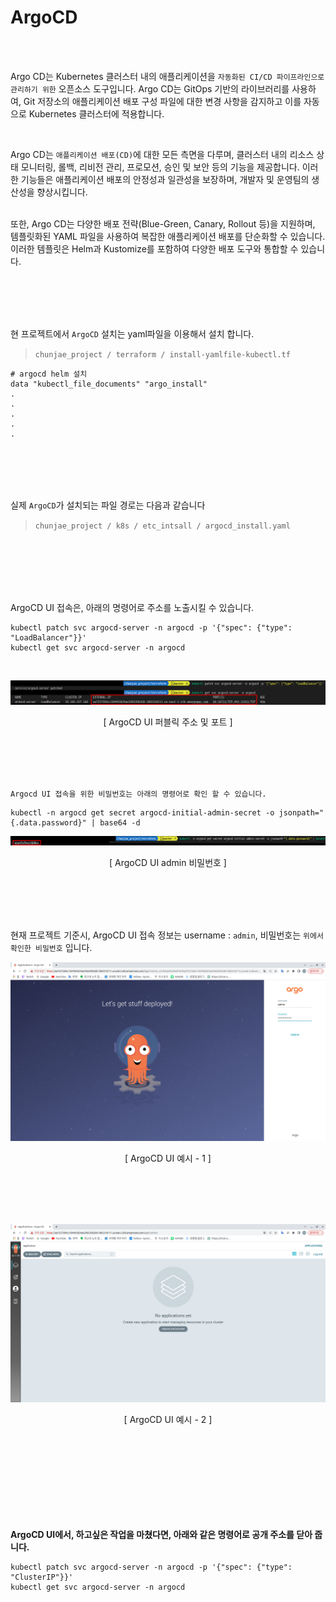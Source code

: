 # ArgoCD

<br><br>

Argo CD는 Kubernetes 클러스터 내의 애플리케이션을 `자동화된 CI/CD 파이프라인으로 관리하기 위한` 오픈소스 도구입니다. Argo CD는 GitOps 기반의 라이브러리를 사용하여, Git 저장소의 애플리케이션 배포 구성 파일에 대한 변경 사항을 감지하고 이를 자동으로 Kubernetes 클러스터에 적용합니다.

<br>

Argo CD는 `애플리케이션 배포(CD)`에 대한 모든 측면을 다루며, 클러스터 내의 리소스 상태 모니터링, 롤백, 리비전 관리, 프로모션, 승인 및 보안 등의 기능을 제공합니다. 이러한 기능들은 애플리케이션 배포의 안정성과 일관성을 보장하며, 개발자 및 운영팀의 생산성을 향상시킵니다.

<br>
또한, Argo CD는 다양한 배포 전략(Blue-Green, Canary, Rollout 등)을 지원하며, 템플릿화된 YAML 파일을 사용하여 복잡한 애플리케이션 배포를 단순화할 수 있습니다. 이러한 템플릿은 Helm과 Kustomize를 포함하여 다양한 배포 도구와 통합할 수 있습니다.

<br><br><br><br>


현 프로젝트에서 `ArgoCD` 설치는 yaml파일을 이용해서 설치 합니다.

> `chunjae_project / terraform / install-yamlfile-kubectl.tf`
```
# argocd helm 설치
data "kubectl_file_documents" "argo_install"
.
.
.
.
. 
```
<br><br><br><br>


실제 `ArgoCD`가 설치되는 파일 경로는 다음과 같습니다
> `chunjae_project / k8s / etc_intsall / argocd_install.yaml`

<br><br><br><br><br>




ArgoCD UI 접속은, 아래의 명령어로 주소를 노출시킬 수 있습니다.

```
kubectl patch svc argocd-server -n argocd -p '{"spec": {"type": "LoadBalancer"}}'
kubectl get svc argocd-server -n argocd    
```
<br>

<p align="center">
  <img src="../image/argocd_1.png">
</p>
<p align="center"> [ ArgoCD UI 퍼블릭 주소 및 포트 ] </p>
<br><br><br><br>



`Argocd UI 접속을 위한 비밀번호는 아래의 명령어로 확인 할 수 있습니다.`
```
kubectl -n argocd get secret argocd-initial-admin-secret -o jsonpath="{.data.password}" | base64 -d
```
<p align="center">
  <img src="../image/argocd_2.png">
</p>
<p align="center"> [ ArgoCD UI admin 비밀번호 ] </p>
<br><br><br><br>




현재 프로젝트 기준시, ArgoCD UI 접속 정보는 username : `admin`, 비밀번호는 `위에서 확인한 비밀번호` 입니다. 
<p align="center">
  <img src="../image/argocd_3.png">
</p>
<p align="center"> [ ArgoCD UI 예시 - 1 ] </p>
<br><br><br><br>


<p align="center">
  <img src="../image/argocd_4.png">
</p>
<p align="center"> [ ArgoCD UI 예시 - 2 ] </p>
<br><br><br><br>
<br><br><br><br>



**ArgoCD UI에서, 하고싶은 작업을 마쳤다면, 아래와 같은 명령어로 공개 주소를 닫아 줍니다.**
```
kubectl patch svc argocd-server -n argocd -p '{"spec": {"type": "ClusterIP"}}'
kubectl get svc argocd-server -n argocd   
```
